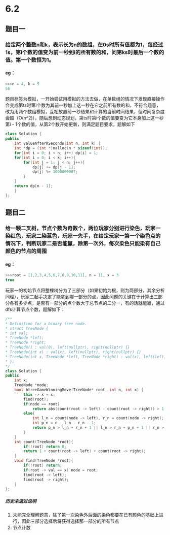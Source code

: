# 6.2
## 题目一
### 给定两个整数n和k，表示长为n的数组，在0s时所有值都为1，每经过1s，第i个数的值变为前一秒到i的所有数的和，问第ks时最后一个数的值。第一个数恒为1。
#### eg：
```c++
>>>n = 4, k = 5
56
```
题目标签为模拟，一开始尝试用模拟的方法去做，在单数组的情况下发现直接操作会变成第ts时第i个数为其前一秒加上这一秒在它之前所有数的和，不符合题意，改为用两个数组模拟，互相放置前一秒结果和计算的当前时间结果，但时间复杂度会超（O(n^2)），随后想到动态规划，第ts时第i个数的值要变为它本身加上这一秒第i - 1个数的值，从第2个数开始更新，则满足题目要求，题解如下
```c++
class Solution {
public:
	int valueAfterKSeconds(int n, int k) {
	int *dp = (int *)malloc(n * sizeof(int));
	for(int i = 0; i < n; i++) dp[i] = 1;
	for(int i = 0; i < k; i++){
		for(int j = 1; j < n; j++){
			dp[j] += dp[j - 1];
			dp[j] %= 1000000007;
		}
	}
	return dp[n - 1];
	}
};
```
## 题目二
### 给一颗二叉树，节点个数为奇数个，两位玩家分别进行染色，玩家一染红色，玩家二染蓝色，玩家一先手，在给定玩家一第一个染色点的情况下，判断玩家二是否能赢，除第一次外，每次染色只能染有自己颜色的节点的周围
#### eg：
```c++
>>>root = [1,2,3,4,5,6,7,8,9,10,11], n = 11, x = 3
true
```
玩家一的初始节点将整棵树分为了三部分（如果初始为根，则为两部分，其余分析同理），玩家二起手决定了能拿到哪一部分的点，因此问题的关键在于计算出三部分各有多少点，是否有一部分的点个数大于总节点的二分一，有的话就能赢，通过dfs计算节点个数，题解如下：
```c++
/**
* Definition for a binary tree node.
* struct TreeNode {
* int val;
* TreeNode *left;
* TreeNode *right;
* TreeNode() : val(0), left(nullptr), right(nullptr) {}
* TreeNode(int x) : val(x), left(nullptr), right(nullptr) {}
* TreeNode(int x, TreeNode *left, TreeNode *right) : val(x), left(left), right(right) {}
* };
*/
class Solution {
public:
	int x;
	TreeNode *node;
	bool btreeGameWinningMove(TreeNode* root, int n, int x) {
		this -> x = x;
		find(root);
		if(node == root)
			return abs(count(root -> left) - count(root -> right)) > 1;
		else{
			int l_n = count(node -> left), r_n = count(node -> right);
			int p_n = n - l_n - r_n - 1;
			return p_n > l_n + r_n + 1 || l_n > r_n + p_n + 1 || r_n > l_n + p_n + 1;
		}
	}
	int count(TreeNode *root){
		if(!root) return 0;
		return 1 + count(root -> left) + count(root -> right);
	}
	void find(TreeNode *root){
		if(!root) return;
		if(root -> val == x) node = root;
		find(root -> left);
		find(root -> right);
	}
};
```
##### 历史未通过说明
1. 未能完全理解题意，除了第一次染色外后面的染色都要在已有颜色的基础上进行，因此三部分选择后将获得选择那一部分的所有节点
2. 节点计数
<!--stackedit_data:
eyJoaXN0b3J5IjpbMTAxNzgzNDYyNSwtNTQyNDk0NTQsLTE0Mz
EwNTY3NzcsLTIxMzM4NzA3MjBdfQ==
-->